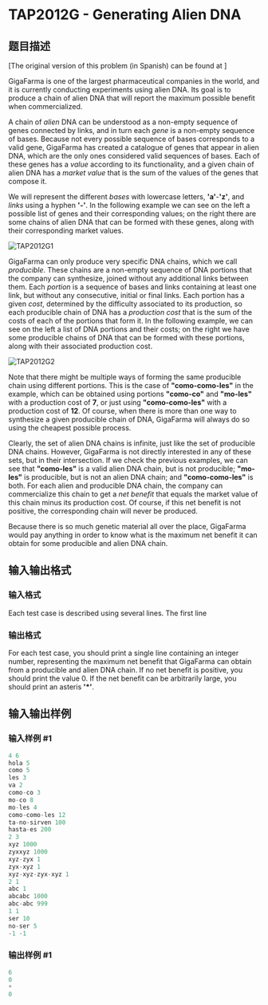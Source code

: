 # TAP2012G - Generating Alien DNA

## 题目描述

\[The original version of this problem (in Spanish) can be found at \]

GigaFarma is one of the largest pharmaceutical companies in the world, and it is currently conducting experiments using alien DNA. Its goal is to produce a chain of alien DNA that will report the maximum possible benefit when commercialized.

A chain of _alien_ DNA can be understood as a non-empty sequence of genes connected by links, and in turn each _gene_ is a non-empty sequence of bases. Because not every possible sequence of bases corresponds to a valid gene, GigaFarma has created a catalogue of genes that appear in alien DNA, which are the only ones considered valid sequences of bases. Each of these genes has a _value_ according to its functionality, and a given chain of alien DNA has a _market value_ that is the sum of the values of the genes that compose it.

We will represent the different _bases_ with lowercase letters, **'a'**-**'z'**, and _links_ using a hyphen **'-'**. In the following example we can see on the left a possible list of genes and their corresponding values; on the right there are some chains of alien DNA that can be formed with these genes, along with their corresponding market values.

![TAP2012G1](../../content/fidels:TAP2012G1 "TAP2012G1")

GigaFarma can only produce very specific DNA chains, which we call _producible_. These chains are a non-empty sequence of DNA portions that the company can synthesize, joined without any additional links between them. Each _portion_ is a sequence of bases and links containing at least one link, but without any consecutive, initial or final links. Each portion has a given _cost_, determined by the difficulty associated to its production, so each producible chain of DNA has a _production cost_ that is the sum of the costs of each of the portions that form it. In the following example, we can see on the left a list of DNA portions and their costs; on the right we have some producible chains of DNA that can be formed with these portions, along with their associated production cost.

![TAP2012G2](../../content/fidels:TAP2012G2 "TAP2012G2")

Note that there might be multiple ways of forming the same producible chain using different portions. This is the case of **"como-como-les"** in the example, which can be obtained using portions **"como-co"** and **"mo-les"** with a production cost of **7**, or just using **"como-como-les"** with a production cost of **12**. Of course, when there is more than one way to synthesize a given producible chain of DNA, GigaFarma will always do so using the cheapest possible process.

Clearly, the set of alien DNA chains is infinite, just like the set of producible DNA chains. However, GigaFarma is not directly interested in any of these sets, but in their intersection. If we check the previous examples, we can see that **"como-les"** is a valid alien DNA chain, but is not producible; **"mo-les"** is producible, but is not an alien DNA chain; and **"como-como-les"** is both. For each alien and producible DNA chain, the company can commercialize this chain to get a _net benefit_ that equals the market value of this chain minus its production cost. Of course, if this net benefit is not positive, the corresponding chain will never be produced.

Because there is so much genetic material all over the place, GigaFarma would pay anything in order to know what is the maximum net benefit it can obtain for some producible and alien DNA chain.

## 输入输出格式

### 输入格式

Each test case is described using several lines. The first line

### 输出格式

For each test case, you should print a single line containing an integer number, representing the maximum net benefit that GigaFarma can obtain from a producible and alien DNA chain. If no net benefit is positive, you should print the value 0. If the net benefit can be arbitrarily large, you should print an asteris **'\*'**.

## 输入输出样例

### 输入样例 #1

```cpp
4 6
hola 5
como 5
les 3
va 2
como-co 3
mo-co 8
mo-les 4
como-como-les 12
ta-no-sirven 100
hasta-es 200
2 3
xyz 1000
zyxxyz 1000
xyz-zyx 1
zyx-xyz 1
xyz-xyz-zyx-xyz 1
2 1
abc 1
abcabc 1000
abc-abc 999
1 1
ser 10
no-ser 5
-1 -1
```


### 输出样例 #1

```cpp
6
0
*
0
```


